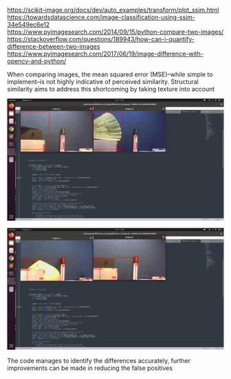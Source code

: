https://scikit-image.org/docs/dev/auto_examples/transform/plot_ssim.html
<br>
https://towardsdatascience.com/image-classification-using-ssim-34e549ec6e12
<br>
https://www.pyimagesearch.com/2014/09/15/python-compare-two-images/
<br>
https://stackoverflow.com/questions/189943/how-can-i-quantify-difference-between-two-images
<br>
https://www.pyimagesearch.com/2017/06/19/image-difference-with-opencv-and-python/
<br>

When comparing images, the mean squared error (MSE)–while simple to implement–is not highly indicative of perceived similarity. 
Structural similarity aims to address this shortcoming by taking texture into account 

![test1](test1.png)

![test2](test2.png)


The code manages to identify the differences accurately, further improvements can be made in reducing the false positives
